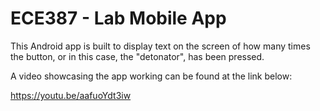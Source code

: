 # ECE387 - Lab Mobile App

This Android app is built to display text on the screen of how many times the button, or in this case, the "detonator", has been pressed.

A video showcasing the app working can be found at the link below:

https://youtu.be/aafuoYdt3iw
